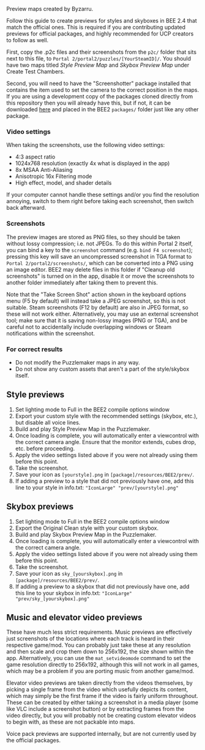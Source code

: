 Preview maps created by Byzarru. 

Follow this guide to create previews for styles and skyboxes in BEE 2.4 that match the official ones. This is required if you are contributing updated previews for official packages, and highly recommended for UCP creators to follow as well.

First, copy the .p2c files and their screenshots from the `p2c/` folder that sits next to this file, to `Portal 2/portal2/puzzles/[YourSteamID]/`.
You should have two maps titled *Style Preview Map* and *Skybox Preview Map* under Create Test Chambers.

Second, you will need to have the "Screenshotter" package installed that contains the item used to set the camera to the correct position in the maps. If you are using a development copy of the packages cloned directly from this repository then you will already have this, but if not, it can be downloaded [here](https://download-directory.github.io/?url=https%3A%2F%2Fgithub.com%2FBEEmod%2FBEE2-items%2Ftree%2Fdev%2Fpackages%2Ftest%2Fscreenshotter) and placed in the BEE2 `packages/` folder just like any other package.

### Video settings
When taking the screenshots, use the following video settings:
* 4:3 aspect ratio
* 1024x768 resolution (exactly 4x what is displayed in the app)
* 8x MSAA Anti-Aliasing
* Anisotropic 16x Filtering mode
* High effect, model, and shader details

If your computer cannot handle these settings and/or you find the resolution annoying, switch to them right before taking each screenshot, then switch back afterward.

### Screenshots
The preview images are stored as PNG files, so they should be taken without lossy compression; i.e. not JPEGs. To do this within Portal 2 itself, you can bind a key to the `screenshot` command (e.g. `bind F4 screenshot`); pressing this key will save an uncompressed screenshot in TGA format to `Portal 2/portal2/screenshots/`, which can be converted into a PNG using an image editor. BEE2 may delete files in this folder if "Cleanup old screenshots" is turned on in the app, disable it or move the screenshots to another folder immediately after taking them to prevent this.

Note that the "Take Screen Shot" action shown in the keyboard options menu (F5 by default) will instead take a JPEG screenshot, so this is not suitable. Steam screenshots (F12 by default) are also in JPEG format, so these will not work either. Alternatively, you may use an external screenshot tool; make sure that it is saving non-lossy images (PNG or TGA), and be careful not to accidentally include overlapping windows or Steam notifications within the screenshot.

### For correct results
* Do not modify the Puzzlemaker maps in any way. 
* Do not show any custom assets that aren't a part of the style/skybox itself.

## Style previews
1. Set lighting mode to Full in the BEE2 compile options window
2. Export your custom style with the recommended settings (skybox, etc.), but disable all voice lines.
3. Build and play Style Preview Map in the Puzzlemaker.
4. Once loading is complete, you will automatically enter a viewcontrol with the correct camera angle. Ensure that the monitor extends, cubes drop, etc. before proceeding.
6. Apply the video settings listed above if you were not already using them before this point.
7. Take the screenshot.
8. Save your icon as `[yourstyle].png` in `[package]/resources/BEE2/prev/`.
9. If adding a preview to a style that did not previously have one, add this line to your style in info.txt:
`"IconLarge" "prev/[yourstyle].png"`

## Skybox previews
1. Set lighting mode to Full in the BEE2 compile options window
2. Export the Original Clean style with your custom skybox.
3. Build and play Skybox Preview Map in the Puzzlemaker.
4. Once loading is complete, you will automatically enter a viewcontrol with the correct camera angle.
6. Apply the video settings listed above if you were not already using them before this point.
7. Take the screenshot.
8. Save your icon as `sky_[yourskybox].png` in `[package]/resources/BEE2/prev/`.
9. If adding a preview to a skybox that did not previously have one, add this line to your skybox in info.txt:
`"IconLarge" "prev/sky_[yourskybox].png"`

## Music and elevator video previews

These have much less strict requirements. Music previews are effectively just screenshots of the locations where each track is heard in their respective game/mod. You can probably just take these at any resolution and then scale and crop them down to 256x192, the size shown within the app. Alternatively, you can use the `mat_setvideomode` command to set the game resolution directly to 256x192, although this will not work in all games, which may be a problem if you are porting music from another game/mod.

Elevator video previews are taken directly from the videos themselves, by picking a single frame from the video which usefully depicts its content, which may simply be the first frame if the video is fairly uniform throughout. These can be created by either taking a screenshot in a media player (some like VLC include a screenshot button) or by extracting frames from the video directly, but you will probably not be creating custom elevator videos to begin with, as these are not packable into maps.

Voice pack previews are supported internally, but are not currently used by the official packages.
